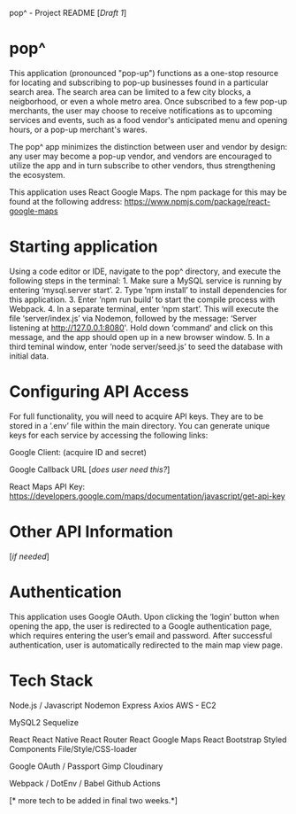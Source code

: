 
pop^ - Project README [*Draft 1*]

# pop^

This application (pronounced "pop-up") functions as a one-stop resource for locating and subscribing to pop-up businesses
found in a particular search area. The search area can be limited to a few city blocks, a neigborhood, or even a whole metro
area. Once subscribed to a few pop-up merchants, the user may choose to receive notifications as to upcoming services and events,
such as a food vendor's anticipated menu and opening hours, or a pop-up merchant's wares.

The pop^ app minimizes the distinction between user and vendor by design: any user may become a pop-up vendor, and vendors are
encouraged to utilize the app and in turn subscribe to other vendors, thus strengthening the ecosystem. 

This application uses React Google Maps. The npm package for this may be found at the following address:
https://www.npmjs.com/package/react-google-maps

# Starting application

Using a code editor or IDE, navigate to the pop^ directory, and execute the following steps in the terminal:
	1. Make sure a MySQL service is running by entering ‘mysql.server start’.
	2. Type ’npm install’ to install dependencies for this application.
	3. Enter ’npm run build’ to start the compile process with Webpack.
	4. In a separate terminal, enter ‘npm start’. This will execute the file ‘server/index.js’ via Nodemon, 
	    followed by the message: ‘Server listening at http://127.0.0.1:8080'. Hold down ‘command’ and click
	    on this message, and the app should open up in a new browser window. 
	5. In a third teminal window, enter ‘node server/seed.js’ to seed the database with initial data.

# Configuring API Access

For full functionality, you will need to acquire API keys. They are to be stored in a ‘.env’ file within the main directory. 
You can generate unique keys for each service by accessing the following links:

Google Client:
(acquire ID and secret)

Google Callback URL [*does user need this?*]

React Maps API Key:
https://developers.google.com/maps/documentation/javascript/get-api-key

# Other API Information

[*if needed*]

# Authentication

This application uses Google OAuth. Upon clicking the ‘login’ button when opening the app, the user is redirected
to a Google authentication page, which requires entering the user’s email and password. After successful authentication, 
user is automatically redirected to the main map view page. 

# Tech Stack

Node.js / Javascript
Nodemon
Express
Axios
AWS - EC2

MySQL2
Sequelize

React
React Native
React Router
React Google Maps
React Bootstrap
Styled Components
File/Style/CSS-loader

Google OAuth / Passport
Gimp
Cloudinary

Webpack / DotEnv / Babel
Github Actions

[* more tech to be added in final two weeks.*]
